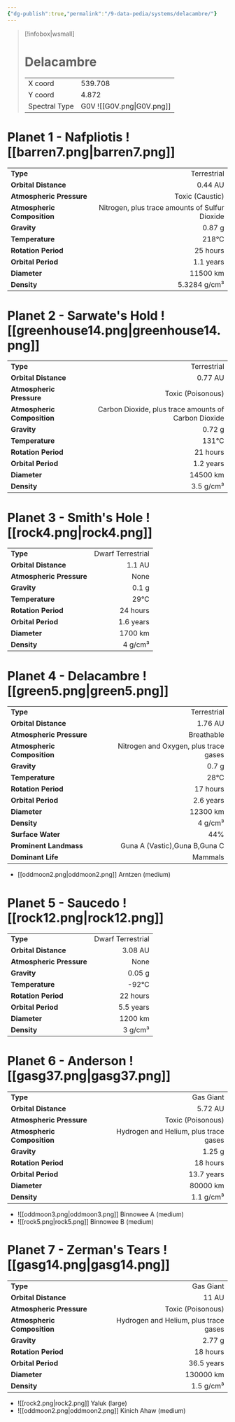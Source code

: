 ```yaml
---
{"dg-publish":true,"permalink":"/9-data-pedia/systems/delacambre/"}
---
```


> [!infobox|wsmall]
> # Delacambre
> | | |
> | - | - |
> | X coord | 539.708 |
> | Y coord| 4.872 |
> | Spectral Type | G0V ![[G0V.png\|G0V.png]] |

# Planet 1 - Nafpliotis ![[barren7.png\|barren7.png]]
|                             |                           |
| --------------------------- | -------------------------:|
| **Type**                    |             Terrestrial |
| **Orbital Distance**        |   0.44 AU |
| **Atmospheric Pressure**    |       Toxic (Caustic) |
| **Atmospheric Composition** |      Nitrogen, plus trace amounts of Sulfur Dioxide |
| **Gravity**                 |        0.87 g |
| **Temperature**             |    218°C |
| **Rotation Period**         |  25 hours |
| **Orbital Period** | 1.1 years |
| **Diameter**                |      11500 km | 
| **Density**                 |    5.3284 g/cm³ |





# Planet 2 - Sarwate's Hold ![[greenhouse14.png\|greenhouse14.png]]
|                             |                           |
| --------------------------- | -------------------------:|
| **Type**                    |             Terrestrial |
| **Orbital Distance**        |   0.77 AU |
| **Atmospheric Pressure**    |       Toxic (Poisonous) |
| **Atmospheric Composition** |      Carbon Dioxide, plus trace amounts of Carbon Dioxide |
| **Gravity**                 |        0.72 g |
| **Temperature**             |    131°C |
| **Rotation Period**         |  21 hours |
| **Orbital Period** | 1.2 years |
| **Diameter**                |      14500 km | 
| **Density**                 |    3.5 g/cm³ |





# Planet 3 - Smith's Hole ![[rock4.png\|rock4.png]]
|                             |                           |
| --------------------------- | -------------------------:|
| **Type**                    |             Dwarf Terrestrial |
| **Orbital Distance**        |   1.1 AU |
| **Atmospheric Pressure**    |       None |
| **Gravity**                 |        0.1 g |
| **Temperature**             |    29°C |
| **Rotation Period**         |  24 hours |
| **Orbital Period** | 1.6 years |
| **Diameter**                |      1700 km | 
| **Density**                 |    4 g/cm³ |





# Planet 4 - Delacambre ![[green5.png\|green5.png]]
|                             |                           |
| --------------------------- | -------------------------:|
| **Type**                    |             Terrestrial |
| **Orbital Distance**        |   1.76 AU |
| **Atmospheric Pressure**    |       Breathable |
| **Atmospheric Composition** |      Nitrogen and Oxygen, plus trace gases |
| **Gravity**                 |        0.7 g |
| **Temperature**             |    28°C |
| **Rotation Period**         |  17 hours |
| **Orbital Period** | 2.6 years |
| **Diameter**                |      12300 km | 
| **Density**                 |    4 g/cm³ |
| **Surface Water**           |           44% | 
| **Prominent Landmass**      |         Guna A (Vastic),Guna B,Guna C | 
| **Dominant Life**           |         Mammals |



- [[oddmoon2.png\|oddmoon2.png]] Arntzen (medium)

# Planet 5 - Saucedo ![[rock12.png\|rock12.png]]
|                             |                           |
| --------------------------- | -------------------------:|
| **Type**                    |             Dwarf Terrestrial |
| **Orbital Distance**        |   3.08 AU |
| **Atmospheric Pressure**    |       None |
| **Gravity**                 |        0.05 g |
| **Temperature**             |    -92°C |
| **Rotation Period**         |  22 hours |
| **Orbital Period** | 5.5 years |
| **Diameter**                |      1200 km | 
| **Density**                 |    3 g/cm³ |





# Planet 6 - Anderson ![[gasg37.png\|gasg37.png]]
|                             |                           |
| --------------------------- | -------------------------:|
| **Type**                    |             Gas Giant |
| **Orbital Distance**        |   5.72 AU |
| **Atmospheric Pressure**    |       Toxic (Poisonous) |
| **Atmospheric Composition** |      Hydrogen and Helium, plus trace gases |
| **Gravity**                 |        1.25 g |
| **Rotation Period**         |  18 hours |
| **Orbital Period** | 13.7 years |
| **Diameter**                |      80000 km | 
| **Density**                 |    1.1 g/cm³ |



- ![[oddmoon3.png\|oddmoon3.png]] Binnowee A (medium)
- ![[rock5.png\|rock5.png]] Binnowee B (medium)


# Planet 7 - Zerman's Tears ![[gasg14.png\|gasg14.png]]
|                             |                           |
| --------------------------- | -------------------------:|
| **Type**                    |             Gas Giant |
| **Orbital Distance**        |   11 AU |
| **Atmospheric Pressure**    |       Toxic (Poisonous) |
| **Atmospheric Composition** |      Hydrogen and Helium, plus trace gases |
| **Gravity**                 |        2.77 g |
| **Rotation Period**         |  18 hours |
| **Orbital Period** | 36.5 years |
| **Diameter**                |      130000 km | 
| **Density**                 |    1.5 g/cm³ |



- ![[rock2.png\|rock2.png]] Yaluk (large)
- ![[oddmoon2.png\|oddmoon2.png]] Kinich Ahaw (medium)


